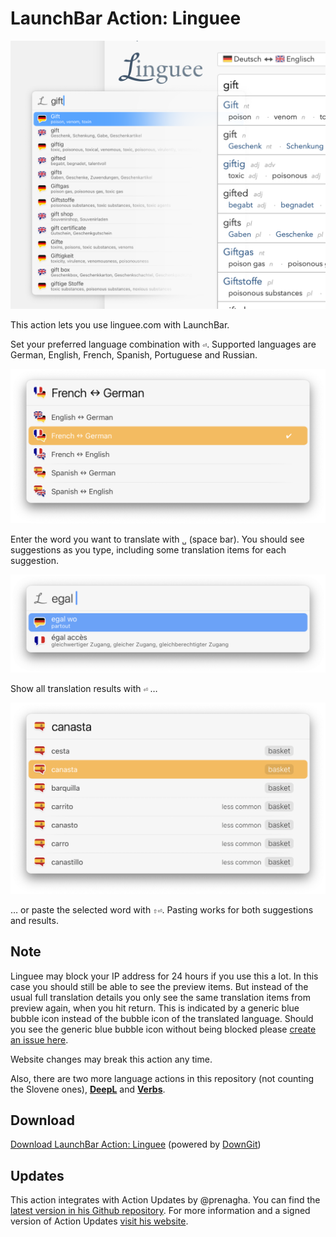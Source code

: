 # LaunchBar Action: Linguee

<img src="00.png" width="680"/> 

This action lets you use linguee.com with LaunchBar. 

Set your preferred language combination with `⏎`. Supported languages are German, English, French, Spanish, Portuguese and Russian. 

<img src="01.png" width="680"/> 

Enter the word you want to translate with `␣` (space bar). You should see suggestions as you type, including some translation items for each suggestion.

<img src="02.png" width="680"/> 

Show all translation results with `⏎` … 

<img src="03.png" width="680"/> 

… or paste the selected word with `⇧⏎`. Pasting works for both  suggestions and results. 

## Note

Linguee may block your IP address for 24 hours if you use this a lot. In this case you should still be able to see the preview items. But instead of the usual full translation details you only see the same translation items from preview again, when you hit return. This is indicated by a generic blue bubble icon instead of the bubble icon of the translated language. 
Should you see the generic blue bubble icon without being blocked please [create an issue here](https://github.com/Ptujec/LaunchBar/issues/new).

Website changes may break this action any time. 

Also, there are two more language actions in this repository (not counting the Slovene ones), **[DeepL](https://github.com/Ptujec/LaunchBar/tree/master/DeepL-Action#readme)** and **[Verbs](https://github.com/Ptujec/LaunchBar/tree/master/Verbs-Action#readme)**. 

## Download

[Download LaunchBar Action: Linguee](https://minhaskamal.github.io/DownGit/#/home?url=https://github.com/Ptujec/LaunchBar/tree/master/Linguee-Action) (powered by [DownGit](https://github.com/MinhasKamal/DownGit))

## Updates

This action integrates with Action Updates by @prenagha. You can find the [latest version in his Github repository](https://github.com/prenagha/launchbar). For more information and a signed version of Action Updates [visit his website](https://renaghan.com/launchbar/action-updates/).